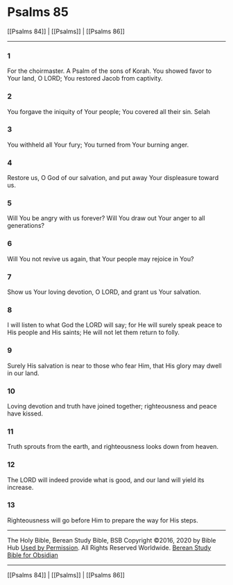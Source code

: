 # Psalms 85

[[Psalms 84]] | [[Psalms]] | [[Psalms 86]]

---

### 1
For the choirmaster. A Psalm of the sons of Korah. You showed favor to Your land, O LORD; You restored Jacob from captivity.

### 2
You forgave the iniquity of Your people; You covered all their sin. Selah

### 3
You withheld all Your fury; You turned from Your burning anger.

### 4
Restore us, O God of our salvation, and put away Your displeasure toward us.

### 5
Will You be angry with us forever? Will You draw out Your anger to all generations?

### 6
Will You not revive us again, that Your people may rejoice in You?

### 7
Show us Your loving devotion, O LORD, and grant us Your salvation.

### 8
I will listen to what God the LORD will say; for He will surely speak peace to His people and His saints; He will not let them return to folly.

### 9
Surely His salvation is near to those who fear Him, that His glory may dwell in our land.

### 10
Loving devotion and truth have joined together; righteousness and peace have kissed.

### 11
Truth sprouts from the earth, and righteousness looks down from heaven.

### 12
The LORD will indeed provide what is good, and our land will yield its increase.

### 13
Righteousness will go before Him to prepare the way for His steps.

---

The Holy Bible, Berean Study Bible, BSB
Copyright ©2016, 2020 by Bible Hub
[Used by Permission](https://berean.bible/terms.htm). All Rights Reserved Worldwide.
[Berean Study Bible for Obsidian](https://github.com/gapmiss/berean-study-bible-for-obsidian)

---

[[Psalms 84]] | [[Psalms]] | [[Psalms 86]]

